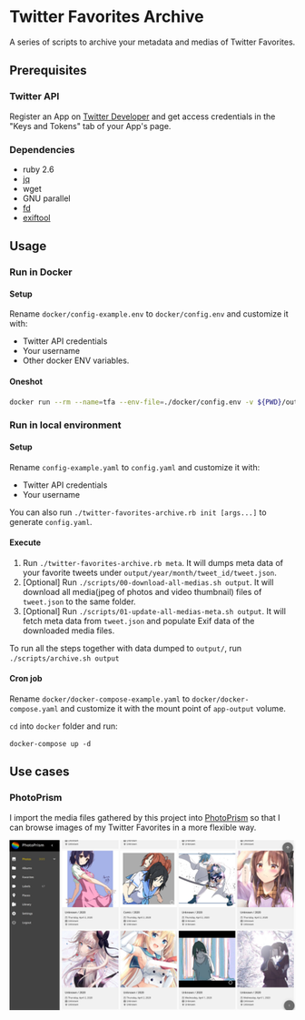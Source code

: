 # Twitter Favorites Archive
A series of scripts to archive your metadata and medias of Twitter Favorites.

## Prerequisites
### Twitter API
Register an App on [Twitter Developer](https://developer.twitter.com/apps) and get
access credentials in the "Keys and Tokens" tab of your App's page.

### Dependencies
- ruby 2.6
- [jq](https://github.com/stedolan/jq)
- wget
- GNU parallel
- [fd](https://github.com/sharkdp/fd)
- [exiftool](https://github.com/exiftool/exiftool)

## Usage
### Run in Docker
#### Setup
Rename `docker/config-example.env` to `docker/config.env` and customize it with:
- Twitter API credentials
- Your username
- Other docker ENV variables.

#### Oneshot
```sh
docker run --rm --name=tfa --env-file=./docker/config.env -v ${PWD}/output:/app/output 15cm/twitter-favorites-archive /app/scripts/archive.sh /app/output
```

### Run in local environment
#### Setup
Rename `config-example.yaml` to `config.yaml` and customize it with:
- Twitter API credentials
- Your username

You can also run `./twitter-favorites-archive.rb init [args...]` to generate
`config.yaml`.

#### Execute
1. Run `./twitter-favorites-archive.rb meta`. It will dumps meta data of
your favorite tweets under `output/year/month/tweet_id/tweet.json`.
2. [Optional] Run `./scripts/00-download-all-medias.sh output`. It will download all media(jpeg of photos and video thumbnail) files of `tweet.json` to the same folder.
3. [Optional] Run `./scripts/01-update-all-medias-meta.sh output`. It will fetch meta data from `tweet.json` and populate Exif data of the downloaded media files.

To run all the steps together with data dumped to `output/`, run `./scripts/archive.sh output`

#### Cron job
Rename `docker/docker-compose-example.yaml` to `docker/docker-compose.yaml` and
customize it with the mount point of `app-output` volume.

`cd` into `docker` folder and run:
```
docker-compose up -d
```

## Use cases
### PhotoPrism
I import the media files gathered by this project into [PhotoPrism](https://github.com/photoprism/photoprism) so that I can browse images of my Twitter Favorites in a more flexible way.

![PhotoPrism Use Case Screenshot](./assets/images/2020-04-04_20-29.png)
